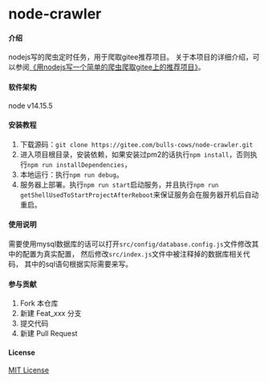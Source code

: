 # node-crawler

#### 介绍
nodejs写的爬虫定时任务，用于爬取gitee推荐项目。
关于本项目的详细介绍，可以参阅[《用nodejs写一个简单的爬虫爬取gitee上的推荐项目》](https://www.orzzone.com/node-crawler-gitee-recommend-projects.html)。

#### 软件架构
node v14.15.5


#### 安装教程

1. 下载源码：`git clone https://gitee.com/bulls-cows/node-crawler.git`
2. 进入项目根目录，安装依赖，如果安装过pm2的话执行`npm install`，否则执行`npm run installDependencies`，
3. 本地运行：执行`npm run debug`。
4. 服务器上部署。执行`npm run start`启动服务，并且执行`npm run getShellUsedToStartProjectAfterReboot`来保证服务会在服务器开机后自动重启。

#### 使用说明

需要使用mysql数据库的话可以打开`src/config/database.config.js`文件修改其中的配置为真实配置，
然后修改`src/index.js`文件中被注释掉的数据库相关代码，
其中的sql语句根据实际需要来写。


#### 参与贡献

1.  Fork 本仓库
2.  新建 Feat_xxx 分支
3.  提交代码
4.  新建 Pull Request


#### License

[MIT License](./LICENSE)

